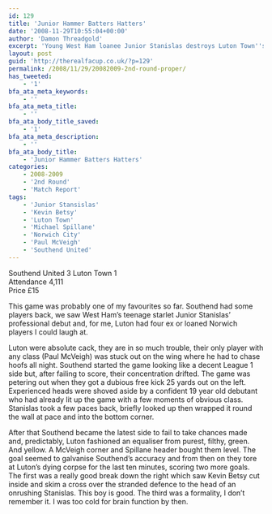 ```yaml
---
id: 129
title: 'Junior Hammer Batters Hatters'
date: '2008-11-29T10:55:04+00:00'
author: 'Damon Threadgold'
excerpt: 'Young West Ham loanee Junior Stanislas destroys Luton Town''s Wembley dreams for another season.'
layout: post
guid: 'http://therealfacup.co.uk/?p=129'
permalink: /2008/11/29/20082009-2nd-round-proper/
has_tweeted:
    - '1'
bfa_ata_meta_keywords:
    - ''
bfa_ata_meta_title:
    - ''
bfa_ata_body_title_saved:
    - '1'
bfa_ata_meta_description:
    - ''
bfa_ata_body_title:
    - 'Junior Hammer Batters Hatters'
categories:
    - 2008-2009
    - '2nd Round'
    - 'Match Report'
tags:
    - 'Junior Stansislas'
    - 'Kevin Betsy'
    - 'Luton Town'
    - 'Michael Spillane'
    - 'Norwich City'
    - 'Paul McVeigh'
    - 'Southend United'
---
```


Southend United 3 Luton Town 1  
Attendance 4,111  
Price £15

This game was probably one of my favourites so far. Southend had some players back, we saw West Ham’s teenage starlet Junior Stanislas’ professional debut and, for me, Luton had four ex or loaned Norwich players I could laugh at.

Luton were absolute cack, they are in so much trouble, their only player with any class (Paul McVeigh) was stuck out on the wing where he had to chase hoofs all night. Southend started the game looking like a decent League 1 side but, after failing to score, their concentration drifted. The game was petering out when they got a dubious free kick 25 yards out on the left. Experienced heads were shoved aside by a confident 19 year old debutant who had already lit up the game with a few moments of obvious class. Stanislas took a few paces back, briefly looked up then wrapped it round the wall at pace and into the bottom corner.

After that Southend became the latest side to fail to take chances made and, predictably, Luton fashioned an equaliser from purest, filthy, green. And yellow. A McVeigh corner and Spillane header bought them level. The goal seemed to galvanise Southend’s accuracy and from then on they tore at Luton’s dying corpse for the last ten minutes, scoring two more goals. The first was a really good break down the right which saw Kevin Betsy cut inside and skim a cross over the stranded defence to the head of an onrushing Stanislas. This boy is good. The third was a formality, I don’t remember it. I was too cold for brain function by then.